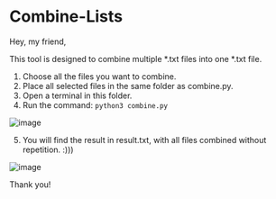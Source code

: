 # Combine-Lists

Hey, my friend,

This tool is designed to combine multiple *.txt files into one *.txt file.

1. Choose all the files you want to combine.
2. Place all selected files in the same folder as combine.py.
3. Open a terminal in this folder.
4. Run the command: `python3 combine.py`

  ![image](https://github.com/fsn4k3/Combine-Lists/assets/70797855/33eedb77-e79a-4446-94f3-9b59a510856f)

5. You will find the result in result.txt, with all files combined without repetition. :)))

![image](https://github.com/fsn4k3/Combine-Lists/assets/70797855/39629165-d497-42c8-94ce-c6ca31962e17)


Thank you!

